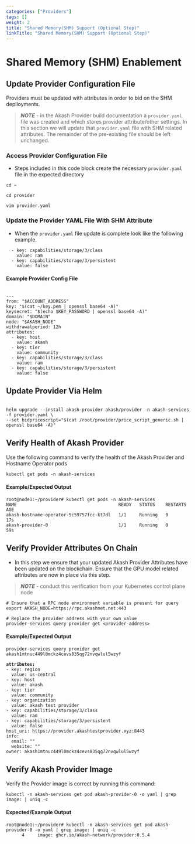 ```yaml
---
categories: ["Providers"]
tags: []
weight: 2
title: "Shared Memory(SHM) Support (Optional Step)"
linkTitle: "Shared Memory(SHM) Support (Optional Step)"
---
```


# Shared Memory (SHM) Enablement

## Update Provider Configuration File

Providers must be updated with attributes in order to bid on the SHM deplloyments.

> _**NOTE**_ - in the Akash Provider build documentation a `provider.yaml` file was created and which stores provider attribute/other settings. In this section we will update that `provider.yaml` file with SHM related attributes. The remainder of the pre-existing file should be left unchanged.

### Access Provider Configuration File

* Steps included in this code block create the necessary `provider.yaml` file in the expected directory

```
cd ~

cd provider

vim provider.yaml
```

### **Update the Provider YAML File With SHM Attribute**

* When the `provider.yaml` file update is complete look like the following example.

```
  - key: capabilities/storage/3/class
    value: ram
  - key: capabilities/storage/3/persistent
    value: false
```

#### Example Provider Config File

```

---
from: "$ACCOUNT_ADDRESS"
key: "$(cat ~/key.pem | openssl base64 -A)"
keysecret: "$(echo $KEY_PASSWORD | openssl base64 -A)"
domain: "$DOMAIN"
node: "$AKASH_NODE"
withdrawalperiod: 12h
attributes:
  - key: host
    value: akash
  - key: tier
    value: community
  - key: capabilities/storage/3/class
    value: ram
  - key: capabilities/storage/3/persistent
    value: false
```

## Update Provider Via Helm

```

helm upgrade --install akash-provider akash/provider -n akash-services -f provider.yaml \
--set bidpricescript="$(cat /root/provider/price_script_generic.sh | openssl base64 -A)"
```

## Verify Health of Akash Provider

Use the following command to verify the health of the Akash Provider and Hostname Operator pods

```
kubectl get pods -n akash-services
```

#### Example/Expected Output

```
root@node1:~/provider# kubectl get pods -n akash-services
NAME                                       READY   STATUS    RESTARTS   AGE
akash-hostname-operator-5c59757fcc-kt7dl   1/1     Running   0          17s
akash-provider-0                           1/1     Running   0          59s
```

## Verify Provider Attributes On Chain

* In this step we ensure that your updated Akash Provider Attributes have been updated on the blockchain.  Ensure that the GPU model related attributes are now in place via this step.

> _**NOTE**_ - conduct this verification from your Kubernetes control plane node

```
# Ensure that a RPC node environment variable is present for query
export AKASH_NODE=https://rpc.akashnet.net:443

# Replace the provider address with your own value
provider-services query provider get <provider-address>
```

#### Example/Expected Output

<pre><code>provider-services query provider get akash1mtnuc449l0mckz4cevs835qg72nvqwlul5wzyf
<strong>
</strong><strong>attributes:
</strong>- key: region
  value: us-central
- key: host
  value: akash
- key: tier
  value: community
- key: organization
  value: akash test provider
- key: capabilities/storage/3/class
  value: ram
- key: capabilities/storage/3/persistent
  value: false
host_uri: https://provider.akashtestprovider.xyz:8443
info:
  email: ""
  website: ""
owner: akash1mtnuc449l0mckz4cevs835qg72nvqwlul5wzyf
</code></pre>

## Verify Akash Provider Image

Verify the Provider image is correct by running this command:

```
kubectl -n akash-services get pod akash-provider-0 -o yaml | grep image: | uniq -c
```

#### Expected/Example Output

```
root@node1:~/provider# kubectl -n akash-services get pod akash-provider-0 -o yaml | grep image: | uniq -c
      4     image: ghcr.io/akash-network/provider:0.5.4
```